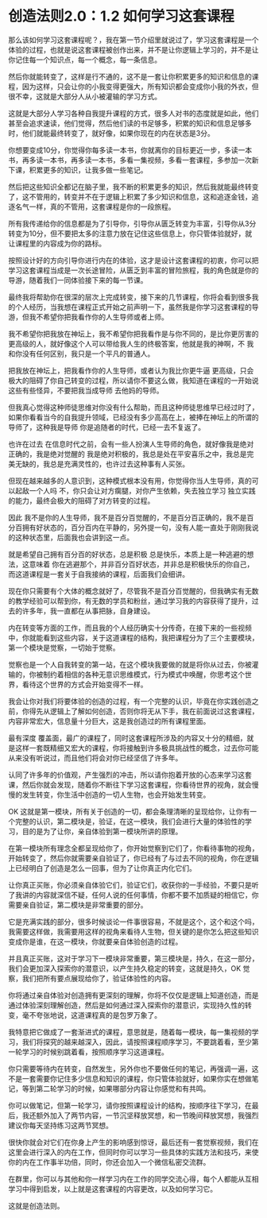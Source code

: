 # 创造法则2.0：1.2 如何学习这套课程

那么该如何学习这套课程呢？，我在第一节介绍里就说过了，学习这套课程是一个体验的过程，也就是说这套课程被创作出来，并不是让你逻辑上学习的，并不是让你记住每一个知识点，每一个概念，每一条信息。

然后你就能转变了，这样是行不通的，这不是一套让你积累更多的知识和信息的课程，因为这样，只会让你的小我变得更强大，所有知识都会变成你小我的外衣，但很不幸，这就是大部分人从小被灌输的学习方式。

这就是大部分人学习各种自我提升课程的方式，很多人对书的态度就是如此，他们甚至会追求速读，他们觉得，然后他们读的书足够多，积累的知识和信息足够多时，他们就能最终转变了，就好像，如果你现在的内在状态是3分。

你想要变成10分，你觉得你每多读一本书，你就离你的目标更近一步，多读一本书，再多读一本书，再多读一本书，多看一集视频，多看一套课程，多参加一次新下课，积累更多的知识，让我多做一些笔记。

然后把这些知识全都记在脑子里，我不断的积累更多的知识，然后我就能最终转变了，这不管用的，转变并不在于逻辑上积累了多少知识和信息，这和追逐金钱，追逐名气一样，真的不管用，这套课程是你的一段旅程。

所有我传递给你的信息都是为了引导你，引导你从匮乏转变为丰富，引导你从3分转变为10分，但不要把太多的注意力放在记住这些信息上，你只管体验就好，就让课程里的内容成为你的路标。

按照设计好的方向引导你进行内在的体验，这才是设计这套课程的初衷，你可以把学习这套课程当成是一次长途冒险，从匮乏到丰富的冒险旅程，我的角色就是你的导游，随着我们一同体验接下来的每一节课。

最终我将帮助你在很深的层次上完成转变，接下来的几节课程，你将会看到很多我的个人经历，当我想在课程正式开始之前声明一下，虽然我是你学习这套课程的导游，但我不希望你把我看作你的人生导师或者上师。

我不希望你把我放在神坛上，我不希望你把我看作是与你不同的，是比你更厉害的 更高级的人，就好像这个人可以带给我人生的终极答案，他就是我的神啊，不 我和你没有任何区别，我只是一个平凡的普通人。

把我放在神坛上，把我看作你的人生导师，或者认为我比你更牛逼 更高级，只会极大的阻碍了你自己转变的过程，所以请你不要这么做，我知道在课程的一开始说这些有些怪异，不要把我当成导师 去他妈的导师。

但我真心觉得这种师徒思维对你没有什么帮助，而且这种师徒思维早已经过时了，如果你看看当今的自我提升领域，已经没有多少高高在上，被捧在神坛上的所谓的导师了，这种我是导师 你是追随者的时代，已经一去不复返了。

也许在过去 在信息时代之前，会有一些人扮演人生导师的角色，就好像我是绝对正确的，我是绝对觉醒的 我是绝对积极的，我总是处在平安喜乐之中，我总是完美无缺的，我总是充满灵性的，也许过去这种事有人买张。

但现在越来越多的人意识到，这种模式根本没有用，你觉得你当人生导师，真的可以起敌一个人吗 不，你只会让对方瘸腿，对你产生依赖，失去独立学习 独立实践的能力，最终会极大的阻碍了对方转变的过程。

因此 我不是你的人生导师，我不是百分百觉醒的，不是百分百正确的，我不是百分百拥有好状态的，百分百内在平静的，另外提一句，没有人能一直处于刚刚我说的这种状态里，后面我也会讲到这一点。

就是希望自己拥有百分百的好状态，总是积极 总是快乐，本质上是一种逃避的想法，这意味着 你在逃避那个，并非百分百好状态，并非总是积极快乐的你自己，而这道课程是一套关于自我接纳的课程，后面我们会细讲。

现在你只需要有个大体的概念就好了，尽管我不是百分百觉醒的，但我确实有无数的教学经验可以帮到你，有无数的学员和粉丝，通过学习我的内容获得了提升，过去的许多年，我一直都在从事把脉，自身建设。

内在转变等方面的工作，而且我的个人经历确实十分传奇，在接下来的一些视频中，你就能看到这些内容，关于这道课程的结构，我把课程分为了三个主要模块，第一个模块是觉察，一切始于觉察。

觉察也是一个人自我转变的第一站，在这个模块我要做的就是将你从过去，你被灌输的，你被制约着相信的各种无意识思维模式，行为模式中唤醒，你思考这个世界，看待这个世界的方式会开始变得不一样。

我会让你对我们将要体验的创造的过程，有一个完整的认识，毕竟在你实践创造之前，你得先从逻辑上了解如何创造，否则你将无从下手，我在前面说过这套课程，内容非常宏大，信息量十分巨大，这是我创造过的所有课程里面。

最有深度 覆盖面，最广的课程了，同时这套课程所涉及的内容又十分的精细，就是这样一套既精细又宏大的课程，你将接触到许多极具挑战性的概念，过去你可能从来没有听说过，而且他们将会对你已经坚信了许多年。

认同了许多年的价值观，产生强烈的冲击，所以请你抱着开放的心态来学习这套课，然后你就会发现，随着你不断往下学习这套课程，你看待世界的视角，就会慢慢的发生转变，你生活中创造的一切人生物，也会开始发生转变。

OK 这就是第一模块，所有关于创造的一切，都会条理清晰的呈现给你，让你有一个完整的认识，第二模块是，验证，在这一模块，我们会进行大量的体验性的学习，目的是为了让你，亲自体验到第一模块所讲的原理。

在第一模块所有理念全都呈现给你了，你开始觉察到它们了，你看待事物的视角，开始转变了，然后你就需要亲自验证了，你已经有了与过去不同的视角，你在逻辑上已经明白了创造是怎么一回事，但为了让你真正内化它们。

让你真正买账，你必须亲自体验它们，验证它们，收获你的一手经验，不要只是听了我讲的内容就深信不疑，任何人说的任何事情，你都不要不加质疑的相信它，你需要亲自验证，第二模块是非常重要的部分。

它是充满实践的部分，很多时候谈论一件事很容易，不就是这个，这个和这个吗，我需要这样做，我需要用这样的视角来看待人生物，但关键的是你怎么把这些知识变成你是谁，在这一模块，你就要亲自体验创造的过程。

并且真正买账，这对于学习下一模块非常重要，第三模块是，持久，在这一部分，我们会更加深入探索你的潜意识，以产生持久稳定的转变，这就是持久，OK 觉察，我们把所有要点展现给你了，验证体验性的内容。

你将通过亲自体验对创造拥有更深刻的理解，你将不仅仅是逻辑上知道创造，而是通过体验深刻理解创造，然后是如何通过深入探索你的潜意识，实现持久性的转变，毫不夸张地说，这道课程真的是包罗万象了。

我特意把它做成了一套渐进式的课程，意思就是，随着每一模块，每一集视频的学习，我们将探究的越来越深入，因此，请按照课程顺序学习，不要跳着看，至少第一轮学习的时候别跳着看，按照顺序学习这道课程。

你只需要等待内在转变，自然发生，另外你也不要做任何的笔记，再强调一遍，这不是一套需要你记住多少信息和知识的课程，你只管体验就好，如果你实在想做笔记，等到第二轮学习的时候，如果哪部分内容让你感觉和有共鸣。

你可以做笔记，但第一轮学习，请你按照课程设计的结构，按顺序往下学习，在最后，我还额外加入了两节内容，一节沉坚释放冥想，和一节晚间释放冥想，我强烈建议你每天坚持练习这两节冥想。

很快你就会对它们在你身上产生的影响感到惊讶，最后还有一套觉察视频，我们在这里会进行深入的内在工作，但同时你可以学习一些具体的实践方法和技巧，来使你的内在工作事半功倍，同时，你还会加入一个微信私密交流群。

在群里，你可以与其他和你一样学习内在工作的同学交流心得，每个人都能从互相学习中得到启发，以上就是这套课程的内容更改，以及如何学习它。

这就是创造法则。